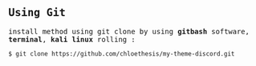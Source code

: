 <h2 align="left"><samp>Using Git</samp></h2>

<samp>install method using git clone by using **gitbash** software, **terminal**, **kali linux** rolling :
```console
$ git clone https://github.com/chloethesis/my-theme-discord.git
```
</samp>
